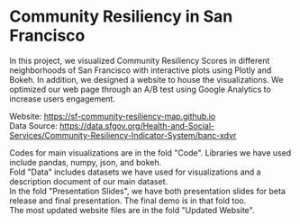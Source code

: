 #  Community Resiliency in San Francisco

In this project, we visualized Community Resiliency Scores in different neighborhoods of San Francisco with interactive plots using Plotly and Bokeh. In addition, we designed a website to house the visualizations. We optimized our web page through an A/B test using Google Analytics to increase users engagement.
 
Website: https://sf-community-resiliency-map.github.io  
Data Source: https://data.sfgov.org/Health-and-Social-Services/Community-Resiliency-Indicator-System/banc-xdvr  

Codes for main visualizations are in the fold "Code". Libraries we have used include pandas, numpy, json, and bokeh.  
Fold "Data" includes datasets we have used for visualizations and a description document of our main dataset.  
In the fold "Presentation Slides", we have both presentation slides for beta release and final presentation. The final demo is in that fold too.  
The most updated website files are in the fold "Updated Website".  